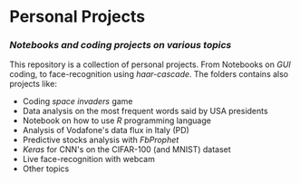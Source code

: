 # Personal Projects
### *Notebooks and coding projects on various topics*

This repository is a collection of personal projects. From Notebooks on *GUI* coding, to face-recognition using *haar-cascade*. The folders contains also projects like:
- Coding *space invaders* game
- Data analysis on the most frequent words said by USA presidents
- Notebook on how to use *R* programming language
- Analysis of Vodafone's data flux in Italy (PD)
- Predictive stocks analysis with *FbProphet*
- *Keras* for CNN's on the CIFAR-100 (and MNIST) dataset
- Live face-recognition with webcam
- Other topics
